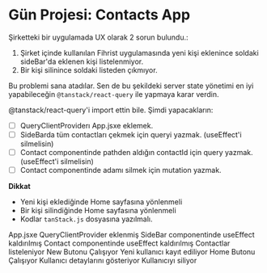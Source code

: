 # Gün Projesi: Contacts App

Şirketteki bir uygulamada UX olarak 2 sorun bulundu.:

1. Şirket içinde kullanılan Fihrist uygulamasında yeni kişi eklenince soldaki sideBar'da eklenen kişi listelenmiyor.
2. Bir kişi silinince soldaki listeden çıkmıyor.

Bu problemi sana atadılar.
Sen de bu şekildeki server state yönetimi en iyi yapabileceğin `@tanstack/react-query` ile yapmaya karar verdin.

@tanstack/react-query'i import ettin bile. Şimdi yapacakların:

- [ ] QueryClientProviderı App.jsxe eklemek.
- [ ] SideBarda tüm contactları çekmek için queryi yazmak. (useEffect'i silmelisin)
- [ ] Contact componentinde pathden aldığın contactId için query yazmak.(useEffect'i silmelisin)
- [ ] Contact componentinde adamı silmek için mutation yazmak.

**Dikkat**

- Yeni kişi eklediğinde Home sayfasına yönlenmeli
- Bir kişi silindiğinde Home sayfasına yönlenmeli
- Kodlar `tanStack.js` dosyasına yazılmalı.

App.jsxe QueryClientProvider eklenmiş
SideBar componentinde useEffect kaldırılmış
Contact componentinde useEffect kaldırılmış
Contactlar listeleniyor
New Butonu Çalışıyor
Yeni kullanıcı kayıt ediliyor
Home Butonu Çalışıyor
Kullanıcı detaylarını gösteriyor
Kullanıcıyı siliyor
